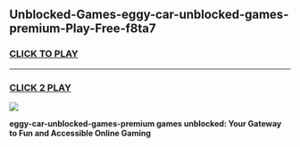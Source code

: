 
## Unblocked-Games-eggy-car-unblocked-games-premium-Play-Free-f8ta7
<h3>
<a href="https://premium76.site?title=eggy-car-unblocked-games-premium&ref=22A">CLICK TO PLAY</a></h3>
<hr>

<h3>
<a href="https://premium76.site?title=eggy-car-unblocked-games-premium&ref=22A">CLICK 2 PLAY</a>
  
</h3>

<a href="https://premium76.site?title=eggy-car-unblocked-games-premium&ref=22A"><img src="https://clearcache.store/games.png"></a>


**eggy-car-unblocked-games-premium games unblocked: Your Gateway to Fun and Accessible Online Gaming**
